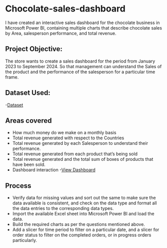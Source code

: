 # Chocolate-sales-dashboard
I have created an interactive sales dashboard for the chocolate business in Microsoft Power BI, containing multiple charts that describe chocolate sales by Area, salesperson performance, and total revenue.

## Project Objective:
The store wants to create a sales dashboard for the period from January 2023 to September 2024. So that management can understand the Sales of the product and the performance of the salesperson for a particular time frame.

## Dataset Used:
-<a href=https://github.com/Kanissma/Chocolate-sales-dashboard/blob/main/sample-chocolate-sales-data-1.xlsx>Dataset</a>

## Areas covered
-	How much money do we make on a monthly basis
-	Total revenue generated with respect to the Countries
-	Total revenue generated by each Salesperson to understand their performance.
-	Total revenue generated from each product that’s being sold
-	Total revenue generated and the total sum of boxes of products that have been sold.
-	Dashboard interaction -<a href=https://github.com/Kanissma/Chocolate-sales-dashboard/blob/main/Chocolate%20sales%20dashboard.pdf>View Dashboard</a>

## Process
-	Verify data for missing values and sort out the same to make sure the data available is consistent, and check on the data type and format all the data entries to the corresponding data types.
-	Import the available Excel sheet into Microsoft Power BI and load the data. 
-	Build the required charts as per the questions mentioned above.
-	Add a slicer for time period to filter on a particular date, and a slicer for order status to filter on the completed orders, or in progress orders particularly.
